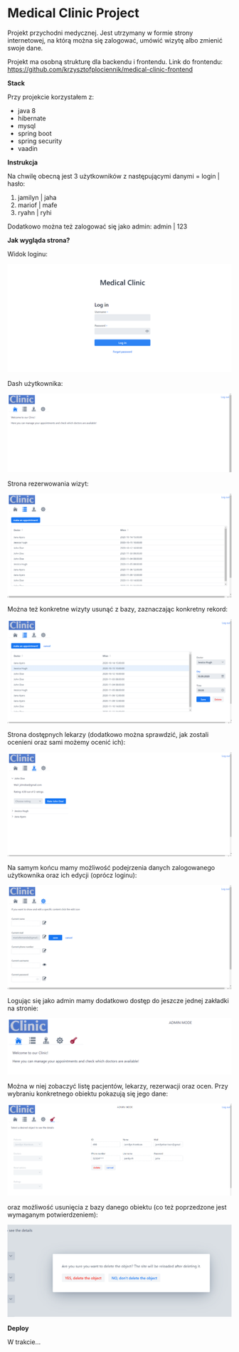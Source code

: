 <h1> Medical Clinic Project </h1>

Projekt przychodni medycznej. Jest utrzymany w formie strony 
internetowej, na którą można się zalogować, umówić wizytę albo 
zmienić swoje dane.

Projekt ma osobną strukturę dla backendu i frontendu.
Link do frontendu: https://github.com/krzysztofplociennik/medical-clinic-frontend

**Stack**

Przy projekcie korzystałem z:
- java 8
- hibernate
- mysql
- spring boot
- spring security
- vaadin

**Instrukcja**

Na chwilę obecną jest 3 użytkowników z następującymi danymi = login | hasło: 
1. jamilyn | jaha
2. mariof | mafe
3. ryahn | ryhi

Dodatkowo można też zalogować się jako admin: 
admin | 123

**Jak wygląda strona?**

Widok loginu:

![login](src/main/resources/screenshots/login.png)

Dash użytkownika: 

![login](src/main/resources/screenshots/user%20-%20dashboard.png)

Strona rezerwowania wizyt:

![login](src/main/resources/screenshots/user%20-%20appointments1.png)

Można też konkretne wizyty usunąć z bazy, zaznaczając konkretny 
rekord:

![login](src/main/resources/screenshots/user%20-%20appointments2.png)

Strona dostępnych lekarzy (dodatkowo można sprawdzić, jak zostali 
ocenieni oraz sami możemy ocenić ich):

![login](src/main/resources/screenshots/user%20-%20doctors.png)

Na samym końcu mamy możliwość podejrzenia danych zalogowanego
użytkownika oraz ich edycji (oprócz loginu):

![login](src/main/resources/screenshots/user%20-%20settings.png)

Logując się jako admin mamy dodatkowo dostęp do jeszcze jednej 
zakładki na stronie: 

![login](src/main/resources/screenshots/admin%20-%20dashboard.png)

Można w niej zobaczyć listę pacjentów, lekarzy, rezerwacji oraz ocen.
Przy wybraniu konkretnego obiektu pokazują się jego dane:

![login](src/main/resources/screenshots/admin%20-%20settings.png)

oraz możliwość usunięcia z bazy danego obiektu (co też poprzedzone jest
wymaganym potwierdzeniem):

![login](src/main/resources/screenshots/admin%20-%20prompt.png)

**Deploy**

W trakcie...
